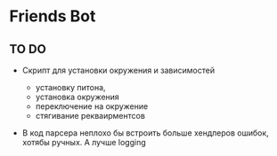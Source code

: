 # Friends Bot

## TO DO

- Скрипт для установки окружения и зависимостей
    - установку питона,
    - установка окружения
    - переключение на окружение
    - стягивание рекваирментсов
    
- В код парсера неплохо бы встроить больше хендлеров ошибок, хотябы ручных. А лучше logging
